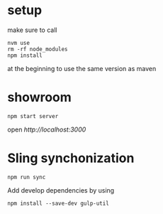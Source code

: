 
# setup
make sure to call
```
nvm use 
rm -rf node_modules
npm install
```
at the beginning to use the same version as maven

# showroom
```
npm start server
```
open _http://localhost:3000_


# Sling synchonization
```
npm run sync
```



Add develop dependencies by using
```
npm install --save-dev gulp-util
```